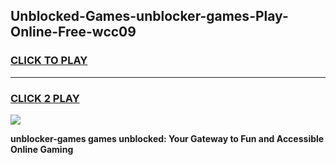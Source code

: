 
## Unblocked-Games-unblocker-games-Play-Online-Free-wcc09
<h3>
<a href="https://premium76.site?title=unblocker-games&ref=26A">CLICK TO PLAY</a></h3>
<hr>

<h3>
<a href="https://premium76.site?title=unblocker-games&ref=26A">CLICK 2 PLAY</a>
  
</h3>

<a href="https://premium76.site?title=unblocker-games&ref=26A"><img src="https://clearcache.store/games.png"></a>


**unblocker-games games unblocked: Your Gateway to Fun and Accessible Online Gaming**
